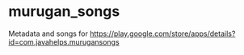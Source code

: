 # murugan_songs
Metadata and songs for https://play.google.com/store/apps/details?id=com.javahelps.murugansongs
